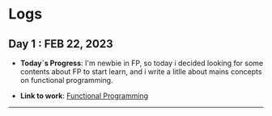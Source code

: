 # Logs 

## Day 1 : FEB 22, 2023

- **Today`s Progress**: I'm newbie in FP, so today i decided looking for some contents about FP to start learn, and i write a litlle about mains concepts on functional programming.

- **Link to work**: [Functional Programming](/Logs/Docs/FP.md#what-is-functional-programming)
   
------------------------


